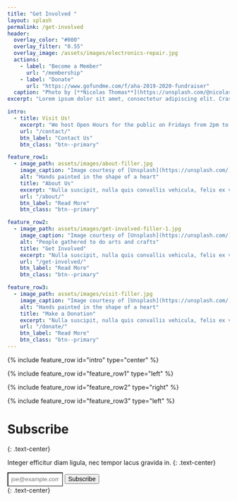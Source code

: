 ```yaml
---
title: "Get Involved "
layout: splash
permalink: /get-involved
header:
  overlay_color: "#000"
  overlay_filter: "0.55"
  overlay_image: /assets/images/electronics-repair.jpg
  actions:
    - label: "Become a Member"
      url: "/membership"
    - label: "Donate"
      url: "https://www.gofundme.com/f/aha-2019-2020-fundraiser"
  caption: "Photo by [**Nicolas Thomas**](https://unsplash.com/@nicolasthomas?utm_source=unsplash&utm_medium=referral&utm_content=creditCopyText) on [**Unsplash**](https://unsplash.com)"
excerpt: "Lorem ipsum dolor sit amet, consectetur adipiscing elit. Cras malesuada scelerisque mauris sit amet aliquet. Mauris consectetur tincidunt quam quis laoreet."

intro: 
  - title: Visit Us!
    excerpt: "We host Open Hours for the public on Fridays from 2pm to 10pm and Saturdays from 2pm to 6pm. Stop in and check us out! Or, contact us to schedule a visit!"
    url: "/contact/"
    btn_label: "Contact Us"
    btn_class: "btn--primary"

feature_row1:
  - image_path: assets/images/about-filler.jpg
    image_caption: "Image courtesy of [Unsplash](https://unsplash.com/)"
    alt: "Hands painted in the shape of a heart"
    title: "About Us"
    excerpt: "Nulla suscipit, nulla quis convallis vehicula, felis ex vestibulum neque, a ullamcorper arcu odio quis dui. Nullam sit amet porta libero, at mattis dui. Sed posuere elit velit, ac ornare lorem venenatis non. Aliquam porta arcu odio, convallis pharetra lorem maximus eu. Donec at metus lorem."
    url: "/about/"
    btn_label: "Read More"
    btn_class: "btn--primary"

feature_row2:
  - image_path: assets/images/get-involved-filler-1.jpg
    image_caption: "Image courtesy of [Unsplash](https://unsplash.com/)"
    alt: "People gathered to do arts and crafts"
    title: "Get Involved"
    excerpt: "Nulla suscipit, nulla quis convallis vehicula, felis ex vestibulum neque, a ullamcorper arcu odio quis dui. Nullam sit amet porta libero, at mattis dui. Sed posuere elit velit, ac ornare lorem venenatis non. Aliquam porta arcu odio, convallis pharetra lorem maximus eu. Donec at metus lorem."
    url: "/get-involved/"
    btn_label: "Read More"
    btn_class: "btn--primary"

feature_row3:
  - image_path: assets/images/visit-filler.jpg
    image_caption: "Image courtesy of [Unsplash](https://unsplash.com/)"
    alt: "Hands painted in the shape of a heart"
    title: "Make a Donation"
    excerpt: "Nulla suscipit, nulla quis convallis vehicula, felis ex vestibulum neque, a ullamcorper arcu odio quis dui. Nullam sit amet porta libero, at mattis dui. Sed posuere elit velit, ac ornare lorem venenatis non. Aliquam porta arcu odio, convallis pharetra lorem maximus eu. Donec at metus lorem."
    url: "/donate/"
    btn_label: "Read More"
    btn_class: "btn--primary"
---
```


{% include feature_row id="intro" type="center" %}

{% include feature_row id="feature_row1" type="left" %}

{% include feature_row id="feature_row2" type="right" %}

{% include feature_row id="feature_row3" type="left" %}

# Subscribe
{: .text-center}

Integer efficitur diam ligula, nec tempor lacus gravida in.
{: .text-center}

<div>
  <input type="text" name="email" id="email" placeholder="joe@example.com" aria-labelledby="searchbutton" style="width: 25%; background-color: #fff; padding:.5em">
  <button class="btn btn--primary" style="font-size: 1em">Subscribe</button>
</div>
{: .text-center}